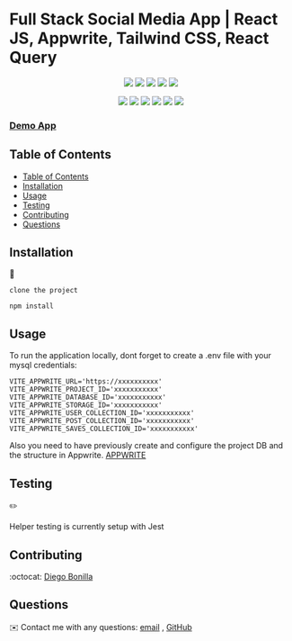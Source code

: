# Full Stack Social Media App | React JS, Appwrite, Tailwind CSS, React Query

<p align="center">
    <img src="https://img.shields.io/github/repo-size/drbv27/influence-youth" />
    <img src="https://img.shields.io/github/languages/top/drbv27/influence-youth"  />
    <img src="https://img.shields.io/github/issues/drbv27/influence-youth" />
    <img src="https://img.shields.io/github/last-commit/drbv27/influence-youth" >
    <a href="https://github.com/drbv27/"><img src="https://img.shields.io/github/followers/drbv27?style=social" target="_blank" /></a>
</p>

<p align="center">
    <img src="https://img.shields.io/badge/vite-orange" />
    <img src="https://img.shields.io/badge/react-blue" />
    <img src="https://img.shields.io/badge/appwrite-red" />
    <img src="https://img.shields.io/badge/typescript-blue"  />
    <img src="https://img.shields.io/badge/tanstackQuery-yellow"  />
    <img src="https://img.shields.io/badge/tailwind-blue"  />
</p>

### [Demo App](https://influence-youth.vercel.app/)

## Table of Contents
- [Table of Contents](#table-of-contents)
- [Installation](#installation)
- [Usage](#usage)
- [Testing](#testing)
- [Contributing](#contributing)
- [Questions](#questions)

## Installation
💾   
  
`clone the project`

`npm install`
     
  
## Usage
To run the application locally,
dont forget to create a .env file with your mysql credentials:

```
VITE_APPWRITE_URL='https://xxxxxxxxxx'
VITE_APPWRITE_PROJECT_ID='xxxxxxxxxxx'
VITE_APPWRITE_DATABASE_ID='xxxxxxxxxxx'
VITE_APPWRITE_STORAGE_ID='xxxxxxxxxxx'
VITE_APPWRITE_USER_COLLECTION_ID='xxxxxxxxxxx'
VITE_APPWRITE_POST_COLLECTION_ID='xxxxxxxxxxx'
VITE_APPWRITE_SAVES_COLLECTION_ID='xxxxxxxxxxx'
```

Also
you need to have previously create and configure the project DB and the structure in Appwrite.
<a href="https://appwrite.io/">APPWRITE</a>

## Testing
✏️

Helper testing is currently setup with Jest

## Contributing
:octocat: [Diego Bonilla](https://github.com/drbv27)

## Questions
✉️ Contact me with any questions: [email](mailto:drbv27@gmail.com.com) , [GitHub](https://github.com/drbv27)<br />
